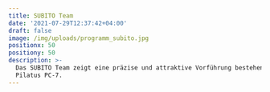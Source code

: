 ```yaml
---
title: SUBITO Team
date: '2021-07-29T12:37:42+04:00'
draft: false
image: /img/uploads/programm_subito.jpg
positionx: 50
positiony: 50
description: >-
  Das SUBITO Team zeigt eine präzise und attraktive Vorführung bestehend aus 3
  Pilatus PC-7.
---
```


